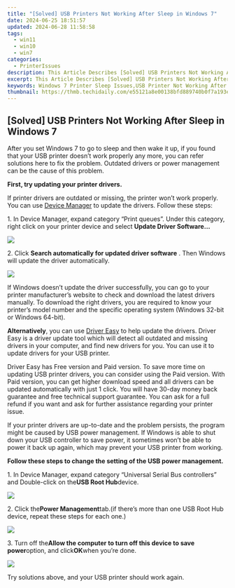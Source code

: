 ```yaml
---
title: "[Solved] USB Printers Not Working After Sleep in Windows 7"
date: 2024-06-25 18:51:57
updated: 2024-06-28 11:58:58
tags:
  - win11
  - win10
  - win7
categories:
  - PrinterIssues
description: This Article Describes [Solved] USB Printers Not Working After Sleep in Windows 7
excerpt: This Article Describes [Solved] USB Printers Not Working After Sleep in Windows 7
keywords: Windows 7 Printer Sleep Issues,USB Printer Not Working After Wake-Up,Solve USB Printer Issue in Windows 7,Troubleshooting Sleep Mode USB Printer Windows 7,USB Printer Connectivity Problem Windows 7,How to Fix USB Printer Not Working After Sleeping in Windows 7,Resetting USB Printer Connection in Windows 7
thumbnail: https://thmb.techidaily.com/e55121a8e00138bfd889740b0f7a193e7e03922e85acffafd82353c8a22765d2.jpg
---
```


## [Solved] USB Printers Not Working After Sleep in Windows 7

After you set Windows 7 to go to sleep and then wake it up, if you found that your USB printer doesn’t work properly any more, you can refer solutions here to fix the problem. Outdated drivers or power management can be the cause of this problem.
  
**First, try updating your printer drivers.**
  
If printer drivers are outdated or missing, the printer won’t work properly. You can use [Device Manager](https://tools.techidaily.com/drivereasy/download/) to update the drivers. Follow these steps:  
  
 1\. In Device Manager, expand category “Print queues”. Under this category, right click on your printer device and select   **Update Driver Software…**
  
![](https://images.drivereasy.com/wp-content/uploads/2016/05/img_5732f97719a2a.png)
  
2\. Click **Search automatically for updated driver software**  . Then Windows will update the driver automatically.  
  
![](https://images.drivereasy.com/wp-content/uploads/2016/05/img_57318a2bd0396.png)

If Windows doesn’t update the driver successfully, you can go to your printer manufacturer’s website to check and download the latest drivers manually. To download the right drivers, you are required to know your printer’s model number and the specific operating system (Windows 32-bit or Windows 64-bit).
  
**Alternatively**, you can use [Driver Easy](https://tools.techidaily.com/drivereasy/download/) to help update the drivers. Driver Easy is a driver update tool which will detect all outdated and missing drivers in your computer, and find new drivers for you. You can use it to update drivers for your USB printer.  
  
Driver Easy has Free version and Paid version. To save more time on updating USB printer drivers, you can consider using the Paid version. With Paid version, you can get higher download speed and all drivers can be updated automatically with just 1 click. You will have 30-day money back guarantee and free technical support guarantee. You can ask for a full refund if you want and ask for further assistance regarding your printer issue.  
  
If your printer drivers are up-to-date and the problem persists, the program might be caused by USB power management. If Windows is able to shut down your USB controller to save power, it sometimes won’t be able to power it back up again, which may prevent your USB printer from working.
  
 **Follow these steps to change the setting of the USB power management.**
  
1\. In Device Manager, expand category “Universal Serial Bus controllers” and Double-click on the**USB Root Hub**device.  
  
![](https://images.drivereasy.com/wp-content/uploads/2016/05/img_5732ffa8e7d2c.png)

2\. Click the**Power Management**tab.(if there’s more than one USB Root Hub device, repeat these steps for each one.)  
  
![](https://images.drivereasy.com/wp-content/uploads/2016/05/img_5732fd294c22d.png)

3\. Turn off the**Allow the computer to turn off this device to save power**option, and click**OK**when you’re done.  
  
![](https://images.drivereasy.com/wp-content/uploads/2016/05/img_5732fd3b93f59.png)
  
 Try solutions above, and your USB printer should work again.

<ins class="adsbygoogle"
     style="display:block"
     data-ad-format="autorelaxed"
     data-ad-client="ca-pub-7571918770474297"
     data-ad-slot="1223367746"></ins>



<ins class="adsbygoogle"
     style="display:block"
     data-ad-client="ca-pub-7571918770474297"
     data-ad-slot="8358498916"
     data-ad-format="auto"
     data-full-width-responsive="true"></ins>

